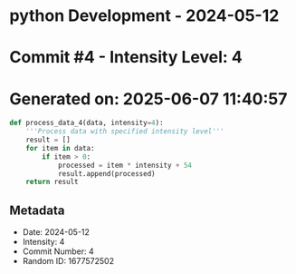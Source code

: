 ﻿# python Development - 2024-05-12
# Commit #4 - Intensity Level: 4
# Generated on: 2025-06-07 11:40:57
```python
def process_data_4(data, intensity=4):
    '''Process data with specified intensity level'''
    result = []
    for item in data:
        if item > 0:
            processed = item * intensity + 54
            result.append(processed)
    return result
```
## Metadata
- Date: 2024-05-12
- Intensity: 4
- Commit Number: 4
- Random ID: 1677572502
